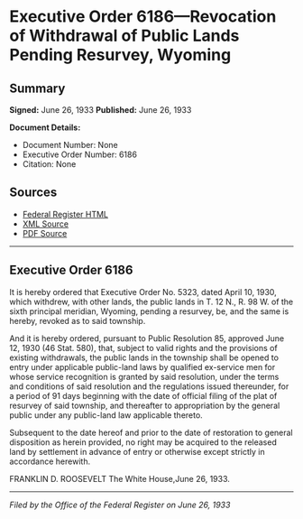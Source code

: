 # Executive Order 6186—Revocation of Withdrawal of Public Lands Pending Resurvey, Wyoming

## Summary

**Signed:** June 26, 1933
**Published:** June 26, 1933

**Document Details:**
- Document Number: None
- Executive Order Number: 6186
- Citation: None

## Sources
- [Federal Register HTML](https://www.presidency.ucsb.edu/documents/executive-order-6186-revocation-withdrawal-public-lands-pending-resurvey-wyoming)
- [XML Source](None)
- [PDF Source](None)

---

## Executive Order 6186

It is hereby ordered that Executive Order No. 5323, dated April 10, 1930, which withdrew, with other lands, the public lands in T. 12 N., R. 98 W. of the sixth principal meridian, Wyoming, pending a resurvey, be, and the same is hereby, revoked as to said township.

And it is hereby ordered, pursuant to Public Resolution 85, approved June 12, 1930 (46 Stat. 580), that, subject to valid rights and the provisions of existing withdrawals, the public lands in the township shall be opened to entry under applicable public-land laws by qualified ex-service men for whose service recognition is granted by said resolution, under the terms and conditions of said resolution and the regulations issued thereunder, for a period of 91 days beginning with the date of official filing of the plat of resurvey of said township, and thereafter to appropriation by the general public under any public-land law applicable thereto.

Subsequent to the date hereof and prior to the date of restoration to general disposition as herein provided, no right may be acquired to the released land by settlement in advance of entry or otherwise except strictly in accordance herewith.

FRANKLIN D. ROOSEVELT
The White House,June 26, 1933.

---

*Filed by the Office of the Federal Register on June 26, 1933*
